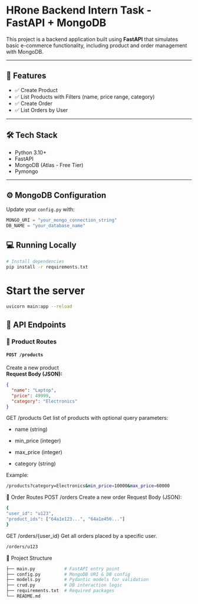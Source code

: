 # HRone Backend Intern Task - FastAPI + MongoDB

This project is a backend application built using **FastAPI** that simulates basic e-commerce functionality, including product and order management with MongoDB.

---

## 🚀 Features

- ✅ Create Product  
- ✅ List Products with Filters (name, price range, category)  
- ✅ Create Order  
- ✅ List Orders by User  

---

## 🛠 Tech Stack

- Python 3.10+
- FastAPI
- MongoDB (Atlas - Free Tier)
- Pymongo

---

## ⚙️ MongoDB Configuration

Update your `config.py` with:

```python
MONGO_URI = "your_mongo_connection_string"
DB_NAME = "your_database_name"
```
## 💻 Running Locally

```bash
# Install dependencies
pip install -r requirements.txt
```

# Start the server
```bash
uvicorn main:app --reload
```

## 📡 API Endpoints

### 🔹 Product Routes

#### `POST /products`  
Create a new product  
**Request Body (JSON):**
```json
{
  "name": "Laptop",
  "price": 49999,
  "category": "Electronics"
}
```
GET /products
Get list of products with optional query parameters:

- name (string)

- min_price (integer)

- max_price (integer)

- category (string)

Example:

``` bash
/products?category=Electronics&min_price=10000&max_price=60000
```
🔹 Order Routes
  POST /orders
  Create a new order
  Request Body (JSON):
  ```bash 
{
  "user_id": "u123",
  "product_ids": ["64a1e123...", "64a1e456..."]
}
```
GET /orders/{user_id}
Get all orders placed by a specific user.
```bash
/orders/u123
```

📁 Project Structure
``` bash
├── main.py           # FastAPI entry point
├── config.py         # MongoDB URI & DB config
├── models.py         # Pydantic models for validation
├── crud.py           # DB interaction logic
├── requirements.txt  # Required packages
└── README.md       

```
